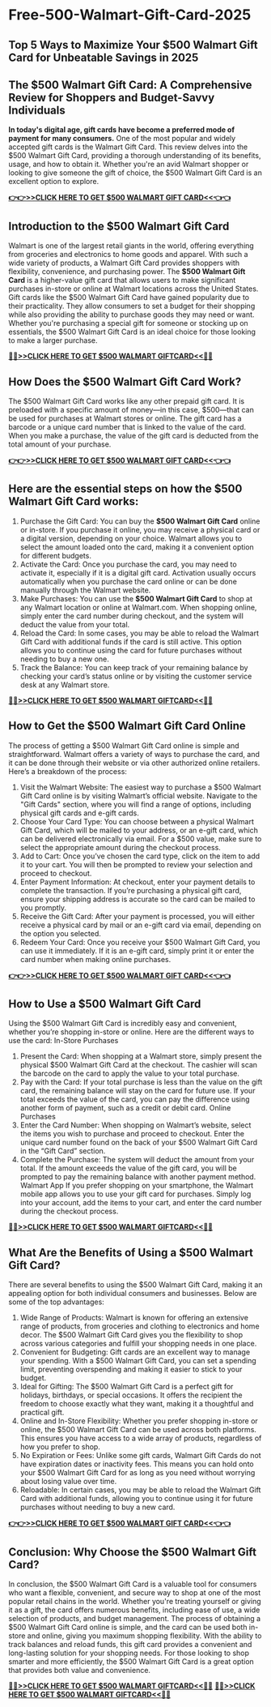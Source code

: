 # Free-500-Walmart-Gift-Card-2025
## Top 5 Ways to Maximize Your $500 Walmart Gift Card for Unbeatable Savings in 2025
## The $500 Walmart Gift Card: A Comprehensive Review for Shoppers and Budget-Savvy Individuals
**In today's digital age, gift cards have become a preferred mode of payment for many consumers.** One of the most popular and widely accepted gift cards is the Walmart Gift Card. This review delves into the $500 Walmart Gift Card, providing a thorough understanding of its benefits, usage, and how to obtain it. Whether you're an avid Walmart shopper or looking to give someone the gift of choice, the $500 Walmart Gift Card is an excellent option to explore.

**[👉👉>>CLICK HERE TO GET $500 WALMART GIFT CARD<<👈👈](https://mhl24.com/walmart-gift-card/)**

## Introduction to the $500 Walmart Gift Card
Walmart is one of the largest retail giants in the world, offering everything from groceries and electronics to home goods and apparel. With such a wide variety of products, a Walmart Gift Card provides shoppers with flexibility, convenience, and purchasing power. The **$500 Walmart Gift Card** is a higher-value gift card that allows users to make significant purchases in-store or online at Walmart locations across the United States.
Gift cards like the $500 Walmart Gift Card have gained popularity due to their practicality. They allow consumers to set a budget for their shopping while also providing the ability to purchase goods they may need or want. Whether you're purchasing a special gift for someone or stocking up on essentials, the $500 Walmart Gift Card is an ideal choice for those looking to make a larger purchase.

**[🔴🔴>>CLICK HERE TO GET $500 WALMART GIFTCARD<<🔴🔴](https://mhl24.com/walmart-gift-card/)**

## How Does the $500 Walmart Gift Card Work?
The $500 Walmart Gift Card works like any other prepaid gift card. It is preloaded with a specific amount of money—in this case, $500—that can be used for purchases at Walmart stores or online. The gift card has a barcode or a unique card number that is linked to the value of the card. When you make a purchase, the value of the gift card is deducted from the total amount of your purchase.

**[👉👉>>CLICK HERE TO GET $500 WALMART GIFT CARD<<👈👈](https://mhl24.com/walmart-gift-card/)**

## Here are the essential steps on how the $500 Walmart Gift Card works:
1.	Purchase the Gift Card: You can buy the **$500 Walmart Gift Card** online or in-store. If you purchase it online, you may receive a physical card or a digital version, depending on your choice. Walmart allows you to select the amount loaded onto the card, making it a convenient option for different budgets.
2.	Activate the Card: Once you purchase the card, you may need to activate it, especially if it is a digital gift card. Activation usually occurs automatically when you purchase the card online or can be done manually through the Walmart website.
3.	Make Purchases: You can use the **$500 Walmart Gift Card** to shop at any Walmart location or online at Walmart.com. When shopping online, simply enter the card number during checkout, and the system will deduct the value from your total.
4.	Reload the Card: In some cases, you may be able to reload the Walmart Gift Card with additional funds if the card is still active. This option allows you to continue using the card for future purchases without needing to buy a new one.
5.	Track the Balance: You can keep track of your remaining balance by checking your card’s status online or by visiting the customer service desk at any Walmart store.

**[🔴🔴>>CLICK HERE TO GET $500 WALMART GIFTCARD<<🔴🔴](https://mhl24.com/walmart-gift-card/)**

## How to Get the $500 Walmart Gift Card Online
The process of getting a $500 Walmart Gift Card online is simple and straightforward. Walmart offers a variety of ways to purchase the card, and it can be done through their website or via other authorized online retailers. Here’s a breakdown of the process:
1.	Visit the Walmart Website: The easiest way to purchase a $500 Walmart Gift Card online is by visiting Walmart’s official website. Navigate to the "Gift Cards" section, where you will find a range of options, including physical gift cards and e-gift cards.
2.	Choose Your Card Type: You can choose between a physical Walmart Gift Card, which will be mailed to your address, or an e-gift card, which can be delivered electronically via email. For a $500 value, make sure to select the appropriate amount during the checkout process.
3.	Add to Cart: Once you’ve chosen the card type, click on the item to add it to your cart. You will then be prompted to review your selection and proceed to checkout.
4.	Enter Payment Information: At checkout, enter your payment details to complete the transaction. If you’re purchasing a physical gift card, ensure your shipping address is accurate so the card can be mailed to you promptly.
5.	Receive the Gift Card: After your payment is processed, you will either receive a physical card by mail or an e-gift card via email, depending on the option you selected.
6.	Redeem Your Card: Once you receive your $500 Walmart Gift Card, you can use it immediately. If it is an e-gift card, simply print it or enter the card number when making online purchases.

**[👉👉>>CLICK HERE TO GET $500 WALMART GIFT CARD<<👈👈](https://mhl24.com/walmart-gift-card/)**

## How to Use a $500 Walmart Gift Card
Using the $500 Walmart Gift Card is incredibly easy and convenient, whether you’re shopping in-store or online. Here are the different ways to use the card:
In-Store Purchases
1.	Present the Card: When shopping at a Walmart store, simply present the physical $500 Walmart Gift Card at the checkout. The cashier will scan the barcode on the card to apply the value to your total purchase.
2.	Pay with the Card: If your total purchase is less than the value on the gift card, the remaining balance will stay on the card for future use. If your total exceeds the value of the card, you can pay the difference using another form of payment, such as a credit or debit card.
Online Purchases
1.	Enter the Card Number: When shopping on Walmart’s website, select the items you wish to purchase and proceed to checkout. Enter the unique card number found on the back of your $500 Walmart Gift Card in the “Gift Card” section.
2.	Complete the Purchase: The system will deduct the amount from your total. If the amount exceeds the value of the gift card, you will be prompted to pay the remaining balance with another payment method.
Walmart App
If you prefer shopping on your smartphone, the Walmart mobile app allows you to use your gift card for purchases. Simply log into your account, add the items to your cart, and enter the card number during the checkout process.

**[🔴🔴>>CLICK HERE TO GET $500 WALMART GIFTCARD<<🔴🔴](https://mhl24.com/walmart-gift-card/)**

## What Are the Benefits of Using a $500 Walmart Gift Card?
There are several benefits to using the $500 Walmart Gift Card, making it an appealing option for both individual consumers and businesses. Below are some of the top advantages:
1.	Wide Range of Products: Walmart is known for offering an extensive range of products, from groceries and clothing to electronics and home decor. The $500 Walmart Gift Card gives you the flexibility to shop across various categories and fulfill your shopping needs in one place.
2.	Convenient for Budgeting: Gift cards are an excellent way to manage your spending. With a $500 Walmart Gift Card, you can set a spending limit, preventing overspending and making it easier to stick to your budget.
3.	Ideal for Gifting: The $500 Walmart Gift Card is a perfect gift for holidays, birthdays, or special occasions. It offers the recipient the freedom to choose exactly what they want, making it a thoughtful and practical gift.
4.	Online and In-Store Flexibility: Whether you prefer shopping in-store or online, the $500 Walmart Gift Card can be used across both platforms. This ensures you have access to a wide array of products, regardless of how you prefer to shop.
5.	No Expiration or Fees: Unlike some gift cards, Walmart Gift Cards do not have expiration dates or inactivity fees. This means you can hold onto your $500 Walmart Gift Card for as long as you need without worrying about losing value over time.
6.	Reloadable: In certain cases, you may be able to reload the Walmart Gift Card with additional funds, allowing you to continue using it for future purchases without needing to buy a new card.

**[👉👉>>CLICK HERE TO GET $500 WALMART GIFT CARD<<👈👈](https://mhl24.com/walmart-gift-card/)**

## Conclusion: Why Choose the $500 Walmart Gift Card?
In conclusion, the $500 Walmart Gift Card is a valuable tool for consumers who want a flexible, convenient, and secure way to shop at one of the most popular retail chains in the world. Whether you're treating yourself or giving it as a gift, the card offers numerous benefits, including ease of use, a wide selection of products, and budget management.
The process of obtaining a $500 Walmart Gift Card online is simple, and the card can be used both in-store and online, giving you maximum shopping flexibility. With the ability to track balances and reload funds, this gift card provides a convenient and long-lasting solution for your shopping needs.
For those looking to shop smarter and more efficiently, the $500 Walmart Gift Card is a great option that provides both value and convenience.

**[🔴🔴>>CLICK HERE TO GET $500 WALMART GIFTCARD<<🔴🔴](https://mhl24.com/walmart-gift-card/)**
**[🔴🔴>>CLICK HERE TO GET $500 WALMART GIFTCARD<<🔴🔴](https://mhl24.com/walmart-gift-card/)**


